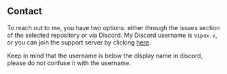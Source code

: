 
## Contact

To reach out to me, you have two options: either through the issues section of the selected repository or via Discord. My Discord username is `vipex.v`, or you can join the support server by clicking [here](https://discord.gg/QZgyyBkUkp).

Keep in mind that the username is below the display name in discord, please do not confuse it with the username.
